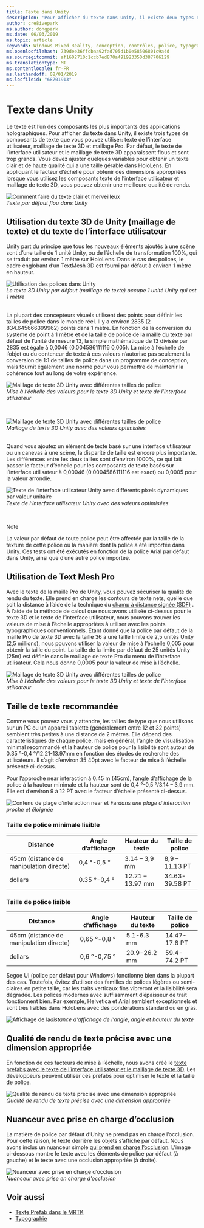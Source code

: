 ```yaml
---
title: Texte dans Unity
description: 'Pour afficher du texte dans Unity, il existe deux types de composants de texte que vous pouvez utiliser: le texte de l’interface utilisateur et le maillage de texte 3D.'
author: cre8ivepark
ms.author: dongpark
ms.date: 06/03/2019
ms.topic: article
keywords: Windows Mixed Reality, conception, contrôles, police, typographie, UI, UX
ms.openlocfilehash: 739dee36ffcbaa92fad705d1b0e58506801c9a4d
ms.sourcegitcommit: af1602710c1ccb7ed870a491923350d387706129
ms.translationtype: MT
ms.contentlocale: fr-FR
ms.lasthandoff: 08/01/2019
ms.locfileid: "68701913"
---
```

# <a name="text-in-unity"></a>Texte dans Unity

Le texte est l’un des composants les plus importants des applications holographiques. Pour afficher du texte dans Unity, il existe trois types de composants de texte que vous pouvez utiliser: texte de l’interface utilisateur, maillage de texte 3D et maillage Pro. Par défaut, le texte de l’interface utilisateur et le maillage de texte 3D apparaissent flous et sont trop grands. Vous devez ajuster quelques variables pour obtenir un texte clair et de haute qualité qui a une taille gérable dans HoloLens. En appliquant le facteur d’échelle pour obtenir des dimensions appropriées lorsque vous utilisez les composants texte de l’interface utilisateur et maillage de texte 3D, vous pouvez obtenir une meilleure qualité de rendu.

![Comment faire du texte clair et merveilleux](images/hug-text-02-640px.png)<br>
*Texte par défaut flou dans Unity*

## <a name="working-with-unitys-3d-text-text-mesh-and-ui-text"></a>Utilisation du texte 3D de Unity (maillage de texte) et du texte de l’interface utilisateur

Unity part du principe que tous les nouveaux éléments ajoutés à une scène sont d’une taille de 1 unité Unity, ou de l’échelle de transformation 100%, qui se traduit par environ 1 mètre sur HoloLens. Dans le cas des polices, le cadre englobant d’un TextMesh 3D est fourni par défaut à environ 1 mètre en hauteur.

![Utilisation des polices dans Unity](images/640px-hug-text-03.png)<br>
*Le texte 3D Unity par défaut (maillage de texte) occupe 1 unité Unity qui est 1 mètre*

<br>
La plupart des concepteurs visuels utilisent des points pour définir les tailles de police dans le monde réel. Il y a environ 2835 (2 834.645666399962) points dans 1 mètre. En fonction de la conversion du système de point à 1 mètre et de la taille de police de la maille du texte par défaut de l’unité de mesure 13, la simple mathématique de 13 divisée par 2835 est égale à 0,0046 (0.004586111116 0,005). La mise à l’échelle de l’objet ou du conteneur de texte à ces valeurs n’autorise pas seulement la conversion de 1:1 de tailles de police dans un programme de conception, mais fournit également une norme pour vous permettre de maintenir la cohérence tout au long de votre expérience.

![Maillage de texte 3D Unity avec différentes tailles de police](images/Text_In_Unity_Measurements1.png)<br>
*Mise à l’échelle des valeurs pour le texte 3D Unity et texte de l’interface utilisateur*

<br>

![Maillage de texte 3D Unity avec différentes tailles de police](images/hug-text-05-1000px.png)<br>
*Maillage de texte 3D Unity avec des valeurs optimisées*

<br>
Quand vous ajoutez un élément de texte basé sur une interface utilisateur ou un canevas à une scène, la disparité de taille est encore plus importante. Les différences entre les deux tailles sont d’environ 1000%, ce qui fait passer le facteur d’échelle pour les composants de texte basés sur l’interface utilisateur à 0,00046 (0.0004586111116 est exact) ou 0,0005 pour la valeur arrondie.

![Texte de l’interface utilisateur Unity avec différents pixels dynamiques par valeur unitaire](images/hug-text-04-1000px.png)<br>
*Texte de l’interface utilisateur Unity avec des valeurs optimisées*

<br>

>[!NOTE]
>La valeur par défaut de toute police peut être affectée par la taille de la texture de cette police ou la manière dont la police a été importée dans Unity. Ces tests ont été exécutés en fonction de la police Arial par défaut dans Unity, ainsi que d’une autre police importée.

## <a name="working-with-text-mesh-pro"></a>Utilisation de Text Mesh Pro

Avec le texte de la maille Pro de Unity, vous pouvez sécuriser la qualité de rendu du texte. Elle prend en charge les contours de texte nets, quelle que soit la distance à l’aide de la technique du [champ à distance signée (SDF)](https://steamcdn-a.akamaihd.net/apps/valve/2007/SIGGRAPH2007_AlphaTestedMagnification.pdf) . À l’aide de la méthode de calcul que nous avons utilisée ci-dessus pour le texte 3D et le texte de l’interface utilisateur, nous pouvons trouver les valeurs de mise à l’échelle appropriées à utiliser avec les points typographiques conventionnels. Étant donné que la police par défaut de la maille Pro de texte 3D avec la taille 36 a une taille limite de 2,5 unités Unity (2,5 millions), nous pouvons utiliser la valeur de mise à l’échelle 0,005 pour obtenir la taille du point. La taille de la limite par défaut de 25 unités Unity (25m) est définie dans le maillage de texte Pro du menu de l’interface utilisateur. Cela nous donne 0,0005 pour la valeur de mise à l’échelle.

![Maillage de texte 3D Unity avec différentes tailles de police](images/Text_In_Unity_Measurements2.png)<br>
*Mise à l’échelle des valeurs pour le texte 3D Unity et texte de l’interface utilisateur*

## <a name="recommended-text-size"></a>Taille de texte recommandée
Comme vous pouvez vous y attendre, les tailles de type que nous utilisons sur un PC ou un appareil tablette (généralement entre 12 et 32 points) semblent très petites à une distance de 2 mètres. Elle dépend des caractéristiques de chaque police, mais en général, l’angle de visualisation minimal recommandé et la hauteur de police pour la lisibilité sont autour de 0.35 °-0,4 °/12.21-13.97mm en fonction des études de recherche des utilisateurs. Il s’agit d’environ 35 40pt avec le facteur de mise à l’échelle présenté ci-dessus. 

Pour l’approche near interaction à 0.45 m (45cm), l’angle d’affichage de la police à la hauteur minimale et la hauteur sont de 0,4 °-0,5 °/3.14 – 3,9 mm. Elle est d’environ 9 à 12 PT avec le facteur d’échelle présenté ci-dessus.

![Contenu de plage](images/typography-distance-1000px.jpg)
d’interaction near et Far*dans une plage d’interaction proche et éloignée*

### <a name="the-minimum-legible-font-size"></a>Taille de police minimale lisible
| Distance | Angle d’affichage | Hauteur du texte | Taille de police |
|---------|---------|---------|---------|
| 45cm (distance de manipulation directe) | 0,4 °-0,5 ° | 3.14 – 3,9 mm | 8,9 – 11.13 PT |
| dollars | 0.35 °-0,4 ° | 12.21 – 13.97 mm | 34.63-39.58 PT |


### <a name="the-comfortably-legible-font-size"></a>Taille de police lisible
| Distance | Angle d’affichage | Hauteur du texte | Taille de police |
|---------|---------|---------|---------|
| 45cm (distance de manipulation directe) | 0,65 °-0,8 ° | 5.1-6.3 mm | 14.47-17.8 PT |
| dollars | 0,6 °-0,75 ° | 20.9-26.2 mm | 59.4-74.2 PT |

Segoe UI (police par défaut pour Windows) fonctionne bien dans la plupart des cas. Toutefois, évitez d’utiliser des familles de polices légères ou semi-claires en petite taille, car les traits verticaux fins vibreront et la lisibilité sera dégradée. Les polices modernes avec suffisamment d’épaisseur de trait fonctionnent bien. Par exemple, Helvetica et Arial semblent exceptionnels et sont très lisibles dans HoloLens avec des pondérations standard ou en gras.


![Affichage de](images/Text_In_Unity_ViewingAngle.jpg)
la*distance d’affichage de l’angle, angle et hauteur du texte*

## <a name="sharp-text-rendering-quality-with-proper-dimension"></a>Qualité de rendu de texte précise avec une dimension appropriée

En fonction de ces facteurs de mise à l’échelle, nous avons créé le [texte prefabs avec le texte de l’interface utilisateur et le maillage de texte 3D](https://github.com/microsoft/MixedRealityToolkit-Unity/tree/mrtk_development/Assets/MixedRealityToolkit.SDK/StandardAssets/Prefabs/Text). Les développeurs peuvent utiliser ces prefabs pour optimiser le texte et la taille de police.

![Qualité de rendu de texte précise avec une dimension appropriée](images/hug-text-06-1000px.png)<br>
*Qualité de rendu de texte précise avec une dimension appropriée*

## <a name="shader-with-occlusion-support"></a>Nuanceur avec prise en charge d’occlusion

La matière de police par défaut d’Unity ne prend pas en charge l’occlusion. Pour cette raison, le texte derrière les objets s’affiche par défaut. Nous avons inclus un nuanceur simple [qui prend en charge l’occlusion](https://github.com/microsoft/MixedRealityToolkit-Unity/blob/mrtk_release/Assets/MixedRealityToolkit/StandardAssets/Shaders/Text3DShader.shader). L’image ci-dessous montre le texte avec les éléments de police par défaut (à gauche) et le texte avec une occlusion appropriée (à droite).

![Nuanceur avec prise en charge d’occlusion](images/hug-text-07-1000px.png)<br>
*Nuanceur avec prise en charge d’occlusion*


## <a name="see-also"></a>Voir aussi
* [Texte Prefab dans le MRTK](https://github.com/microsoft/MixedRealityToolkit-Unity/tree/mrtk_development/Assets/MixedRealityToolkit.SDK/StandardAssets/Prefabs/Text)
* [Typographie](typography.md)

 
